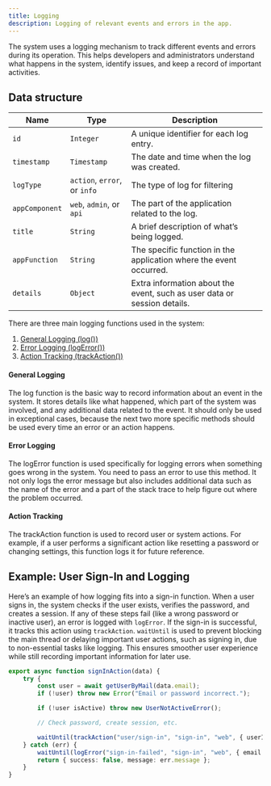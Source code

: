 ```yaml
---
title: Logging
description: Logging of relevant events and errors in the app.
---
```


The system uses a logging mechanism to track different events and errors during its operation. This helps developers and administrators understand what happens in the system, identify issues, and keep a record of important activities.

## Data structure

| **Name**              | **Type**         | **Description**                                                                 |
|-----------------------|------------------|---------------------------------------------------------------------------------|
| `id`                | `Integer`        | A unique identifier for each log entry.                                         |
| `timestamp`         | `Timestamp`      | The date and time when the log was created.                                     |
| `logType`           | `action`, `error`, or `info` | The type of log for filtering |
|`appComponent`| `web`, `admin`, or `api` | The part of the application related to the log.      |
| `title`             | `String`         | A brief description of what’s being logged.                                     |
| `appFunction`       | `String`         | The specific function in the application where the event occurred.              |
| `details`           | `Object`         | Extra information about the event, such as user data or session details.        |


There are three main logging functions used in the system:

1. [General Logging (log())](#general-logging)
2. [Error Logging (logError())](#error-logging)
3. [Action Tracking (trackAction())](#action-tracking)

#### General Logging
The log function is the basic way to record information about an event in the system. It stores details like what happened, which part of the system was involved, and any additional data related to the event. It should only be used in exceptional cases, because the next two more specific methods should be used every time an error or an action happens.

#### Error Logging
The logError function is used specifically for logging errors when something goes wrong in the system.
You need to pass an error to use this method.
It not only logs the error message but also includes additional data such as the name of the error and a part of the stack trace to help figure out where the problem occurred.

#### Action Tracking
The trackAction function is used to record user or system actions. For example, if a user performs a significant action like resetting a password or changing settings, this function logs it for future reference.

## Example: User Sign-In and Logging
Here’s an example of how logging fits into a sign-in function. When a user signs in, the system checks if the user exists, verifies the password, and creates a session. If any of these steps fail (like a wrong password or inactive user), an error is logged with `logError`. If the sign-in is successful, it tracks this action using `trackAction`. `waitUntil` is used to prevent blocking the main thread or delaying important user actions, such as signing in, due to non-essential tasks like logging. This ensures smoother user experience while still recording important information for later use.

```ts
export async function signInAction(data) {
    try {
        const user = await getUserByMail(data.email);
        if (!user) throw new Error("Email or password incorrect.");

        if (!user isActive) throw new UserNotActiveError();

        // Check password, create session, etc.

        waitUntil(trackAction("user/sign-in", "sign-in", "web", { userId: user.id }));
    } catch (err) {
        waitUntil(logError("sign-in-failed", "sign-in", "web", { email: data.email }, err));
        return { success: false, message: err.message };
    }
}
```